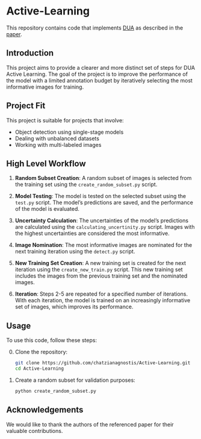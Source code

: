 # Active-Learning
This repository contains code that implements [DUA](https://github.com/asmayamani/DUA) as described in the [paper](https://openaccess.thecvf.com/content/WACV2024/papers/Yamani_Active_Learning_for_Single-Stage_Object_Detection_in_UAV_Images_WACV_2024_paper.pdf). 

## Introduction
This project aims to provide a clearer and more distinct set of steps for DUA Active Learning. The goal of the project is to improve the performance of the model with a limited annotation budget by iteratively selecting the most informative images for training.

## Project Fit
This project is suitable for projects that involve:

- Object detection using single-stage models
- Dealing with unbalanced datasets
- Working with multi-labeled images

## High Level Workflow
1. **Random Subset Creation**: A random subset of images is selected from the training set using the `create_random_subset.py` script.

2. **Model Testing**: The model is tested on the selected subset using the `test.py` script. The model’s predictions are saved, and the performance of the model is evaluated.

3. **Uncertainty Calculation**: The uncertainties of the model’s predictions are calculated using the `calculating_uncertinity.py` script. Images with the highest uncertainties are considered the most informative.

4. **Image Nomination**: The most informative images are nominated for the next training iteration using the `detect.py` script.

5. **New Training Set Creation**: A new training set is created for the next iteration using the `create_new_train.py` script. This new training set includes the images from the previous training set and the nominated images.

6. **Iteration**: Steps 2-5 are repeated for a specified number of iterations. With each iteration, the model is trained on an increasingly informative set of images, which improves its performance.

## Usage
To use this code, follow these steps:

0. Clone the repository:

   ```bash
   git clone https://github.com/chatzianagnostis/Active-Learning.git
   cd Active-Learning
1. Create a random subset for validation purposes:

   ```bash 
   python create_random_subset.py

## Acknowledgements
We would like to thank the authors of the referenced paper for their valuable contributions.

